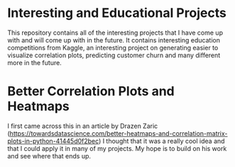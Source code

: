 # Interesting and Educational Projects

This repository contains all of the interesting projects that I have come up with and will come up with in the future.
It contains interesting education competitions from Kaggle, an interesting project on generating easier
to visualize correlation plots, predicting customer churn and many different more in the future. 

# Better Correlation Plots and Heatmaps
I first came across this in an article by Drazen Zaric (https://towardsdatascience.com/better-heatmaps-and-correlation-matrix-plots-in-python-41445d0f2bec)
I thought that it was a really cool idea and that I could apply it in many of my projects.
My hope is to build on his work and see where that ends up. 

